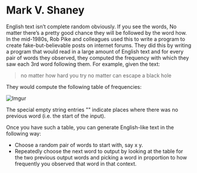 # Mark V. Shaney

English text isn’t complete random obviously. If you see the words, No matter there’s a pretty good chance they will be followed by the word how. In the mid-1980s, Rob Pike and colleagues used this to write a program to create fake-but-believable posts on internet forums. They did this by writing a program that would read in a large amount of English text and for every pair of words they observed, they computed the frequency with which they saw each 3rd word following them. For example, given the text:

> no matter how hard you try no matter can escape a black hole


They would compute the following table of frequencies:


![Imgur](http://i.imgur.com/iBlehw3.png)


The special empty string entries "" indicate places where there was no previous word (i.e. the start of the input).


Once you have such a table, you can generate English-like text in the following way:

* Choose a random pair of words to start with, say x y.
* Repeatedly choose the next word to output by looking at the table for the two previous output words and picking a word in proportion to how frequently you observed that word in that context.
